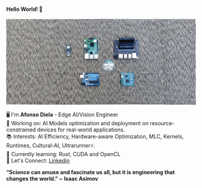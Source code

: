 #### Hello World! 🤖

<p style="text-align: center;">
  <img 
    src="https://github.com/diesimo-ai/diesimo-lab/raw/main/resources/images/cover.jpeg" 
    alt="Edge AI" 
    width="512" 
    style="max-width: 100%; height: auto;" 
  />
</p>

🖥️ I'm **Afonso Diela** - Edge AI/Vision Engineer<br>
🔭 Working on: AI Models optimization and deployment on resource-constrained devices for real-world applications.<br>
📚 Interests: AI Efficiency, Hardware-aware Optimization, MLC, Kernels, Runtimes, Cultural-AI, Ultrarunner⚡.<br>
🌱 Currently learning: Rust, CUDA and OpenCL<br>
🚀 Let's Connect: [Linkedin](https://www.linkedin.com/in/afonso-diela/) 

**“Science can amuse and fascinate us all, but it is engineering that changes the world.” ~ Isaac Asimov**
